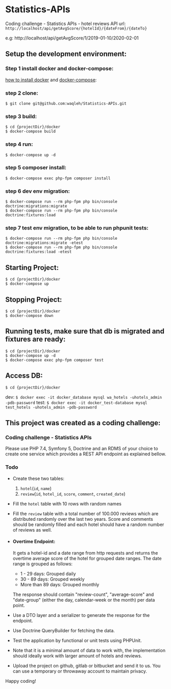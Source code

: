 # Statistics-APIs
Coding challenge - Statistics APIs - hotel reviews
API url: `http://localhost/api/getAvgScore/{hotelId}/{dateFrom}/{dateTo}`

e.g: http://localhost/api/getAvgScore/1/2019-01-10/2020-02-01

## Setup the development environment:

### Step 1 install docker and docker-compose:
[how to install docker](https://docs.docker.com/get-docker/) and [docker-compose](https://docs.docker.com/compose/install/):

### step 2 clone:
    $ git clone git@github.com:waqleh/Statistics-APIs.git

### step 3 build:
    $ cd {projectDir}/docker
    $ docker-compose build

### step 4 run:
    $ docker-compose up -d

### step 5 composer install:
    $ docker-compose exec php-fpm composer install

### step 6 dev env migration:
    $ docker-compose run --rm php-fpm php bin/console doctrine:migrations:migrate
    $ docker-compose run --rm php-fpm php bin/console doctrine:fixtures:load

### step 7 test env migration, to be able to run phpunit tests:
    $ docker-compose run --rm php-fpm php bin/console doctrine:migrations:migrate -etest
    $ docker-compose run --rm php-fpm php bin/console doctrine:fixtures:load -etest

## Starting Project:

    $ cd {projectDir}/docker
    $ docker-compose up

## Stopping Project:

    $ cd {projectDir}/docker
    $ docker-compose down

## Running tests, make sure that db is migrated and fixtures are ready:

    $ cd {projectDir}/docker
    $ docker-compose up -d
    $ docker-compose exec php-fpm composer test

## Access DB:

    $ cd {projectDir}/docker
dev: `$ docker exec -it docker_database mysql wa_hotels -uhotels_admin -pdb-password`
test: `$ docker exec -it docker_test-database mysql test_hotels -uhotels_admin -pdb-password`

## This project was created as a coding challenge:

### Coding challenge - Statistics APIs
Please use PHP 7.4, Symfony 5, Doctrine and an RDMS of your choice to create one service which provides a REST API endpoint as explained bellow.
 
### Todo
- Create these two tables:
    1) `hotel`(`id`, `name`)
    2) `review`(`id`, `hotel_id`, `score`, `comment`, `created_date`)
- Fill the `hotel` table with 10 rows with random names
- Fill the `review` table with a total number of 100.000 reviews which are distributed randomly over the last two years. Score and comments should be randomly filled and each hotel should have a random number of reviews as well.
- #### Overtime Endpoint:
  It gets a hotel-id and a date range from http requests and returns the overtime average score of the hotel for grouped date ranges. The date range is grouped as follows:
  - 1 - 29 days: Grouped daily
  - 30 - 89 days: Grouped weekly
  - More than 89 days: Grouped monthly
  
  The response should contain "review-count", "average-score" and "date-group" (either the day, calendar-week or the month) per data point.
- Use a DTO layer and a serializer to generate the response for the endpoint.
- Use Doctrine QueryBuilder for fetching the data.
- Test the application by functional or unit tests using PHPUnit.
- Note that it is a minimal amount of data to work with, the implementation should ideally work with larger amount of hotels and reviews.
- Upload the project on github, gitlab or bitbucket and send it to us. You can use a temporary or throwaway account to maintain privacy.

Happy coding!